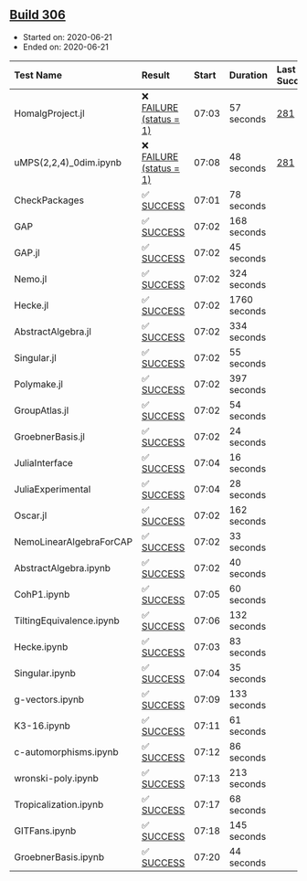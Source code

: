 ## [Build 306](https://oscarci.mathematik.uni-kl.de/job/oscar-stable/306/)

* Started on: 2020-06-21
* Ended on: 2020-06-21

| Test Name    | Result | Start | Duration | Last Success | First Failure |
|:-------------|:-------|:------|:---------|:-------------|:--------------|
| HomalgProject.jl | ❌ [FAILURE (status = 1)](https://oscarci.mathematik.uni-kl.de/job/oscar-stable/306/artifact/logs/build-306/HomalgProject.jl.log) | 07:03 | 57 seconds | [281](https://oscarci.mathematik.uni-kl.de/job/oscar-stable/281/) | [282](https://oscarci.mathematik.uni-kl.de/job/oscar-stable/282/) |
| uMPS(2,2,4)_0dim.ipynb | ❌ [FAILURE (status = 1)](https://oscarci.mathematik.uni-kl.de/job/oscar-stable/306/artifact/logs/build-306/uMPS-2-2-4-_0dim.ipynb.log) | 07:08 | 48 seconds | [281](https://oscarci.mathematik.uni-kl.de/job/oscar-stable/281/) | [282](https://oscarci.mathematik.uni-kl.de/job/oscar-stable/282/) |
| CheckPackages | ✅ [SUCCESS](https://oscarci.mathematik.uni-kl.de/job/oscar-stable/306/artifact/logs/build-306/CheckPackages.log) | 07:01 | 78 seconds |  |  |
| GAP | ✅ [SUCCESS](https://oscarci.mathematik.uni-kl.de/job/oscar-stable/306/artifact/logs/build-306/GAP.log) | 07:02 | 168 seconds |  |  |
| GAP.jl | ✅ [SUCCESS](https://oscarci.mathematik.uni-kl.de/job/oscar-stable/306/artifact/logs/build-306/GAP.jl.log) | 07:02 | 45 seconds |  |  |
| Nemo.jl | ✅ [SUCCESS](https://oscarci.mathematik.uni-kl.de/job/oscar-stable/306/artifact/logs/build-306/Nemo.jl.log) | 07:02 | 324 seconds |  |  |
| Hecke.jl | ✅ [SUCCESS](https://oscarci.mathematik.uni-kl.de/job/oscar-stable/306/artifact/logs/build-306/Hecke.jl.log) | 07:02 | 1760 seconds |  |  |
| AbstractAlgebra.jl | ✅ [SUCCESS](https://oscarci.mathematik.uni-kl.de/job/oscar-stable/306/artifact/logs/build-306/AbstractAlgebra.jl.log) | 07:02 | 334 seconds |  |  |
| Singular.jl | ✅ [SUCCESS](https://oscarci.mathematik.uni-kl.de/job/oscar-stable/306/artifact/logs/build-306/Singular.jl.log) | 07:02 | 55 seconds |  |  |
| Polymake.jl | ✅ [SUCCESS](https://oscarci.mathematik.uni-kl.de/job/oscar-stable/306/artifact/logs/build-306/Polymake.jl.log) | 07:02 | 397 seconds |  |  |
| GroupAtlas.jl | ✅ [SUCCESS](https://oscarci.mathematik.uni-kl.de/job/oscar-stable/306/artifact/logs/build-306/GroupAtlas.jl.log) | 07:02 | 54 seconds |  |  |
| GroebnerBasis.jl | ✅ [SUCCESS](https://oscarci.mathematik.uni-kl.de/job/oscar-stable/306/artifact/logs/build-306/GroebnerBasis.jl.log) | 07:02 | 24 seconds |  |  |
| JuliaInterface | ✅ [SUCCESS](https://oscarci.mathematik.uni-kl.de/job/oscar-stable/306/artifact/logs/build-306/JuliaInterface.log) | 07:04 | 16 seconds |  |  |
| JuliaExperimental | ✅ [SUCCESS](https://oscarci.mathematik.uni-kl.de/job/oscar-stable/306/artifact/logs/build-306/JuliaExperimental.log) | 07:04 | 28 seconds |  |  |
| Oscar.jl | ✅ [SUCCESS](https://oscarci.mathematik.uni-kl.de/job/oscar-stable/306/artifact/logs/build-306/Oscar.jl.log) | 07:02 | 162 seconds |  |  |
| NemoLinearAlgebraForCAP | ✅ [SUCCESS](https://oscarci.mathematik.uni-kl.de/job/oscar-stable/306/artifact/logs/build-306/NemoLinearAlgebraForCAP.log) | 07:02 | 33 seconds |  |  |
| AbstractAlgebra.ipynb | ✅ [SUCCESS](https://oscarci.mathematik.uni-kl.de/job/oscar-stable/306/artifact/logs/build-306/AbstractAlgebra.ipynb.log) | 07:02 | 40 seconds |  |  |
| CohP1.ipynb | ✅ [SUCCESS](https://oscarci.mathematik.uni-kl.de/job/oscar-stable/306/artifact/logs/build-306/CohP1.ipynb.log) | 07:05 | 60 seconds |  |  |
| TiltingEquivalence.ipynb | ✅ [SUCCESS](https://oscarci.mathematik.uni-kl.de/job/oscar-stable/306/artifact/logs/build-306/TiltingEquivalence.ipynb.log) | 07:06 | 132 seconds |  |  |
| Hecke.ipynb | ✅ [SUCCESS](https://oscarci.mathematik.uni-kl.de/job/oscar-stable/306/artifact/logs/build-306/Hecke.ipynb.log) | 07:03 | 83 seconds |  |  |
| Singular.ipynb | ✅ [SUCCESS](https://oscarci.mathematik.uni-kl.de/job/oscar-stable/306/artifact/logs/build-306/Singular.ipynb.log) | 07:04 | 35 seconds |  |  |
| g-vectors.ipynb | ✅ [SUCCESS](https://oscarci.mathematik.uni-kl.de/job/oscar-stable/306/artifact/logs/build-306/g-vectors.ipynb.log) | 07:09 | 133 seconds |  |  |
| K3-16.ipynb | ✅ [SUCCESS](https://oscarci.mathematik.uni-kl.de/job/oscar-stable/306/artifact/logs/build-306/K3-16.ipynb.log) | 07:11 | 61 seconds |  |  |
| c-automorphisms.ipynb | ✅ [SUCCESS](https://oscarci.mathematik.uni-kl.de/job/oscar-stable/306/artifact/logs/build-306/c-automorphisms.ipynb.log) | 07:12 | 86 seconds |  |  |
| wronski-poly.ipynb | ✅ [SUCCESS](https://oscarci.mathematik.uni-kl.de/job/oscar-stable/306/artifact/logs/build-306/wronski-poly.ipynb.log) | 07:13 | 213 seconds |  |  |
| Tropicalization.ipynb | ✅ [SUCCESS](https://oscarci.mathematik.uni-kl.de/job/oscar-stable/306/artifact/logs/build-306/Tropicalization.ipynb.log) | 07:17 | 68 seconds |  |  |
| GITFans.ipynb | ✅ [SUCCESS](https://oscarci.mathematik.uni-kl.de/job/oscar-stable/306/artifact/logs/build-306/GITFans.ipynb.log) | 07:18 | 145 seconds |  |  |
| GroebnerBasis.ipynb | ✅ [SUCCESS](https://oscarci.mathematik.uni-kl.de/job/oscar-stable/306/artifact/logs/build-306/GroebnerBasis.ipynb.log) | 07:20 | 44 seconds |  |  |
